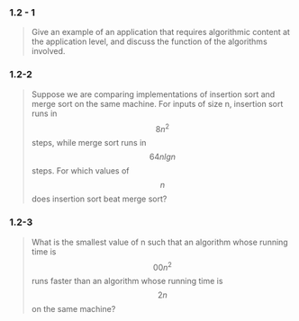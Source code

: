 ### 1.2 - 1

> Give an example of an application that requires algorithmic content at the application level, and discuss the function of the algorithms involved.

### 1.2-2

> Suppose we are comparing implementations of insertion sort and merge sort on the same machine. For inputs of size n, insertion sort runs in $$8n^2$$ steps, while merge
sort runs in $$64nlgn$$ steps. For which values of $$n$$ does insertion sort beat merge sort?

### 1.2-3

> What is the smallest value of n such that an algorithm whose running time is $$00n^2$$ runs faster than an algorithm whose running time is $$2n$$ on the same machine?

